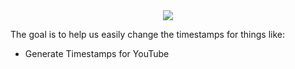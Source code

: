 <div align="center">
  <img src="https://emojipedia-us.s3.amazonaws.com/source/skype/289/alarm-clock_23f0.png">
</div>

The goal is to help us easily change the timestamps for things like:
*   Generate Timestamps for YouTube
